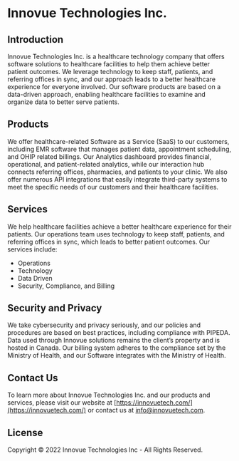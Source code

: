 
# Innovue Technologies Inc.

## Introduction

Innovue Technologies Inc. is a healthcare technology company that offers software solutions to healthcare facilities to help them achieve better patient outcomes. We leverage technology to keep staff, patients, and referring offices in sync, and our approach leads to a better healthcare experience for everyone involved. Our software products are based on a data-driven approach, enabling healthcare facilities to examine and organize data to better serve patients.

## Products

We offer healthcare-related Software as a Service (SaaS) to our customers, including EMR software that manages patient data, appointment scheduling, and OHIP related billings. Our Analytics dashboard provides financial, operational, and patient-related analytics, while our interaction hub connects referring offices, pharmacies, and patients to your clinic. We also offer numerous API integrations that easily integrate third-party systems to meet the specific needs of our customers and their healthcare facilities.

## Services

We help healthcare facilities achieve a better healthcare experience for their patients. Our operations team uses technology to keep staff, patients, and referring offices in sync, which leads to better patient outcomes. Our services include:

-   Operations
-   Technology
-   Data Driven
-   Security, Compliance, and Billing

## Security and Privacy

We take cybersecurity and privacy seriously, and our policies and procedures are based on best practices, including compliance with PIPEDA. Data used through Innovue solutions remains the client’s property and is hosted in Canada. Our billing system adheres to the compliance set by the Ministry of Health, and our Software integrates with the Ministry of Health.

## Contact Us

To learn more about Innovue Technologies Inc. and our products and services, please visit our website at [https://innovuetech.com/](https://innovuetech.com/) or contact us at [info@innovuetech.com](mailto:info@innovuetech.com).

## License

Copyright © 2022 Innovue Technologies Inc - All Rights Reserved.
